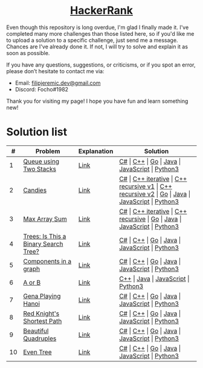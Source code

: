 <h1 align="center"><a href="https://www.hackerrank.com/kettu">HackerRank</a></h1>

Even though this repository is long overdue, I'm glad I finally made it. I've completed many more challenges than those listed here, so if you'd like me to upload a solution to a specific challenge, just send me a message. Chances are I've already done it. If not, I will try to solve and explain it as soon as possible.

If you have any questions, suggestions, or criticisms, or if you spot an error, please don’t hesitate to contact me via:
* Email: filipjeremic.dev@gmail.com
* Discord: Focho#1982

Thank you for visiting my page! I hope you have fun and learn something new!

# Solution list

|  #  | Problem | Explanation | Solution |
|  -  | ------- | -------- | --------- |
| 1 | [Queue using Two Stacks](https://www.hackerrank.com/challenges/queue-using-two-stacks/problem) | [Link](data-structures/queue-using-two-stacks/explanation.txt) | [C#](data-structures/queue-using-two-stacks/Solution.cs) \| [C++](data-structures/queue-using-two-stacks/Solution.cpp) \| [Go](data-structures/queue-using-two-stacks/solution.go) \| [Java](data-structures/queue-using-two-stacks/Solution.java) \| [JavaScript](data-structures/queue-using-two-stacks/Solution.js) \| [Python3](data-structures/queue-using-two-stacks/solution.py) |
| 2 | [Candies](https://www.hackerrank.com/challenges/candies/problem?h_l=interview&playlist_slugs%5B%5D=interview-preparation-kit&playlist_slugs%5B%5D=dynamic-programming) | [Link](Interview%20Preparation%20Kit/Candies/Explanation.txt) | [C#](Interview%20Preparation%20Kit/Candies/Solution.cs) \| [C++ iterative](Interview%20Preparation%20Kit/Candies/Solution_iterative.cpp) \| [C++ recursive v1](Interview%20Preparation%20Kit/Candies/Solution_recursive_v1.cpp) \| [C++ recursive v2](Interview%20Preparation%20Kit/Candies/Solution_recursive_v2.cpp) \| [Go](Interview%20Preparation%20Kit/Candies/solution.go) \| [Java](Interview%20Preparation%20Kit/Candies/Solution.java) \| [JavaScript](Interview%20Preparation%20Kit/Candies/Solution.js) \| [Python3](Interview%20Preparation%20Kit/Candies/solution.py) |
| 3 | [Max Array Sum](https://www.hackerrank.com/challenges/max-array-sum/problem?h_l=interview&playlist_slugs%5B%5D=interview-preparation-kit&playlist_slugs%5B%5D=dynamic-programming) | [Link](Interview%20Preparation%20Kit/Max%20Array%20Sum/Explanation.txt) | [C#](Interview%20Preparation%20Kit/Max%20Array%20Sum/Solution.cs) \| [C++ iterative](Interview%20Preparation%20Kit/Max%20Array%20Sum/Solution_iterative.cpp) \| [C++ recursive](Interview%20Preparation%20Kit/Max%20Array%20Sum/Solution_recursive.cpp) \| [Go](Interview%20Preparation%20Kit/Max%20Array%20Sum/solution.go) \| [Java](Interview%20Preparation%20Kit/Max%20Array%20Sum/Solution.java) \| [JavaScript](Interview%20Preparation%20Kit/Max%20Array%20Sum/Solution.js) \| [Python3](Interview%20Preparation%20Kit/Max%20Array%20Sum/solution.py) |
| 4 | [Trees: Is This a Binary Search Tree?](https://www.hackerrank.com/challenges/ctci-is-binary-search-tree/problem?h_l=interview&playlist_slugs%5B%5D=interview-preparation-kit&playlist_slugs%5B%5D=trees) | [Link](Interview%20Preparation%20Kit/Trees%3A%20Is%20This%20a%20Binary%20Search%20Tree%3F/Explanation.txt) | [C#](Interview%20Preparation%20Kit/Trees%3A%20Is%20This%20a%20Binary%20Search%20Tree%3F/Solution.cs) \| [C++](Interview%20Preparation%20Kit/Trees%3A%20Is%20This%20a%20Binary%20Search%20Tree%3F/Solution.cpp) \| [Go](Interview%20Preparation%20Kit/Trees%3A%20Is%20This%20a%20Binary%20Search%20Tree%3F/solution.go) \| [Java](Interview%20Preparation%20Kit/Trees%3A%20Is%20This%20a%20Binary%20Search%20Tree%3F/Solution.java) \| [JavaScript](Interview%20Preparation%20Kit/Trees%3A%20Is%20This%20a%20Binary%20Search%20Tree%3F/Solution.js) \| [Python3](Interview%20Preparation%20Kit/Trees%3A%20Is%20This%20a%20Binary%20Search%20Tree%3F/solution.py) |
| 5 | [Components in a graph](https://www.hackerrank.com/challenges/components-in-graph/problem) | [Link](data-structures/components-in-a-graph/explanation.txt) | [C#](data-structures/components-in-a-graph/Solution.cs) \| [C++](data-structures/components-in-a-graph/Solution.cpp) \| [Go](data-structures/components-in-a-graph/solution.go) \| [Java](data-structures/components-in-a-graph/Solution.java) \| [JavaScript](data-structures/components-in-a-graph/Solution.js) \| [Python3](data-structures/components-in-a-graph/solution.py) |
| 6 | [A or B](https://www.hackerrank.com/challenges/aorb/problem) | [Link](Algorithms/A%20or%20B/Explanation.txt) | [C++](Algorithms/A%20or%20B/Solution.cpp) \| [Java](Algorithms/A%20or%20B/Solution.java) \| [JavaScript](Algorithms/A%20or%20B/Solution.js) \| [Python3](Algorithms/A%20or%20B/solution.py) |
| 7 | [Gena Playing Hanoi](https://www.hackerrank.com/challenges/gena/problem) | [Link](Algorithms/Gena%20Playing%20Hanoi/Explanation.txt) | [C#](Algorithms/Gena%20Playing%20Hanoi/Solution.cs) \| [C++](Algorithms/Gena%20Playing%20Hanoi/Solution.cpp) \| [Go](Algorithms/Gena%20Playing%20Hanoi/solution.go) \| [Java](Algorithms/Gena%20Playing%20Hanoi/Solution.java) \| [JavaScript](Algorithms/Gena%20Playing%20Hanoi/Solution.js) \| [Python3](Algorithms/Gena%20Playing%20Hanoi/solution.py) |
| 8 | [Red Knight's Shortest Path](https://www.hackerrank.com/challenges/red-knights-shortest-path/problem) | [Link](Algorithms/Red%20Knight's%20Shortest%20Path/Explanation.txt) | [C#](Algorithms/Red%20Knight's%20Shortest%20Path/Solution.cs) \| [C++](Algorithms/Red%20Knight's%20Shortest%20Path/Solution.cpp) \| [Go](Algorithms/Red%20Knight's%20Shortest%20Path/solution.go) \| [Java](Algorithms/Red%20Knight's%20Shortest%20Path/Solution.java) \| [JavaScript](Algorithms/Red%20Knight's%20Shortest%20Path/Solution.js) \| [Python3](Algorithms/Red%20Knight's%20Shortest%20Path/solution.py) |
| 9 | [Beautiful Quadruples](https://www.hackerrank.com/challenges/xor-quadruples/problem) | [Link](Algorithms/Beautiful%20Quadruples/Explanation.txt) | [C#](Algorithms/Beautiful%20Quadruples/Solution.cs) \| [C++](Algorithms/Beautiful%20Quadruples/Solution.cpp) \| [Go](Algorithms/Beautiful%20Quadruples/solution.go) \| [Java](Algorithms/Beautiful%20Quadruples/Solution.java) \| [JavaScript](Algorithms/Beautiful%20Quadruples/Solution.js) \| [Python3](Algorithms/Beautiful%20Quadruples/solution.py) |
| 10 | [Even Tree](https://www.hackerrank.com/challenges/even-tree/problem) | [Link](Algorithms/Even%20Tree/Explanation.txt) | [C#](Algorithms/Even%20Tree/Solution.cs) \| [C++](Algorithms/Even%20Tree/Solution.cpp) \| [Go](Algorithms/Even%20Tree/solution.go) \| [Java](Algorithms/Even%20Tree/Solution.java) \| [JavaScript](Algorithms/Even%20Tree/Solution.js) \| [Python3](Algorithms/Even%20Tree/solution.py) |
